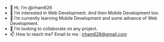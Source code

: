- 👋 Hi, I’m @irham626
- 👀 I’m interested in Web Development. And then Mobile Development too. 
- 🌱 I’m currently learning Mobile Development and some advance of Web Development.
- 💞️ I’m looking to collaborate on any project.
- 📫 How to reach me? Email to me : irham626@gmail.com

<!---
irham626/irham626 is a ✨ special ✨ repository because its `README.md` (this file) appears on your GitHub profile.
You can click the Preview link to take a look at your changes.
--->
